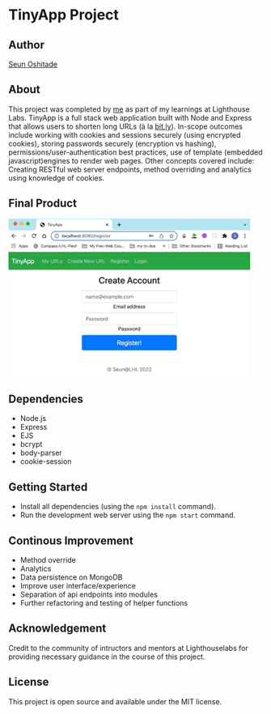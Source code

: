 # TinyApp Project

## Author
[Seun Oshitade](https://www.linkedin.com/in/seun-oshitade-53001120b/)

## About
This project was completed by [me](https://www.linkedin.com/in/seun-oshitade-53001120b/) as part of my learnings at Lighthouse Labs. TinyApp is a full stack web application built with Node and Express that allows users to shorten long URLs (à la [bit.ly](https://bitly.com/)). In-scope outcomes include working with cookies and sessions securely (using encrypted cookies), storing passwords securely (encryption vs hashing), permissions/user-authentication best practices, use of template (embedded javascript)engines to render web pages. Other concepts covered include: Creating RESTful web server endpoints, method overriding and analytics using knowledge of cookies.

## Final Product
<!-- ![](./public/images/TinyApp-SO.gif) -->
![](https://github.com/s-oshitade/tinyapp/blob/main/public/images/tinyApp-SO.gif?raw=true)
## Dependencies

- Node.js
- Express
- EJS
- bcrypt
- body-parser
- cookie-session


## Getting Started

- Install all dependencies (using the `npm install` command).
- Run the development web server using the `npm start` command.

## Continous Improvement
* Method override
* Analytics
* Data persistence on MongoDB
* Improve user interface/experience
* Separation of api endpoints into modules
* Further refactoring and testing of helper functions

## Acknowledgement
Credit to the community of intructors and mentors at Lighthouselabs for providing necessary guidance in the course of this project.

## License
This project is open source and available under the MIT license.